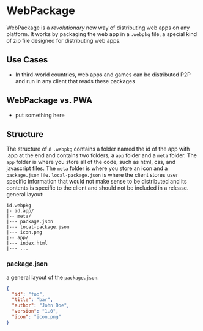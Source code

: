 # WebPackage
WebPackage is a *revolutionary* new way of distributing web apps on any platform. It works by packaging the web app in a `.webpkg` file, a special kind of zip file designed for distributing web apps. 
## Use Cases
* In third-world countries, web apps and games can be distributed P2P and run in any client that reads these packages
## WebPackage vs. PWA
* put something here
## Structure
The structure of a `.webpkg` contains a folder named the id of the app with .app at the end and contains two folders, a `app` folder and a `meta` folder. The `app` folder is where you store all of the code, such as html, css, and javascript files. The `meta` folder is where you store an icon and a `package.json` file. `local-package.json` is where the client stores user specific information that would not make sense to be distributed and its contents is specific to the client and should not be included in a release.  
general layout:  
```
id.webpkg  
|- id.app/  
|-- meta/  
|--- package.json  
|--- local-package.json  
|--- icon.png  
|-- app/  
|--- index.html  
|--- ...  
```
### package.json
a general layout of the `package.json`:
```json
{
  "id": "foo",
  "title": "bar",
  "author": "John Doe",
  "version": "1.0",
  "icon": "icon.png"
}
```
